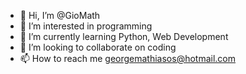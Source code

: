 - 👋 Hi, I’m @GioMath
- 👀 I’m interested in programming
- 🌱 I’m currently learning Python, Web Development
- 💞️ I’m looking to collaborate on coding
- 📫 How to reach me georgemathiasos@hotmail.com

<!---
GioMath/GioMath is a ✨ special ✨ repository because its `README.md` (this file) appears on your GitHub profile.
You can click the Preview link to take a look at your changes.
--->
